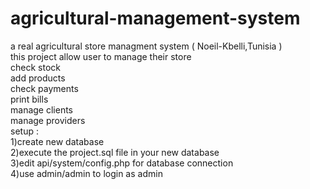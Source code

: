 # agricultural-management-system
a real agricultural store managment system ( Noeil-Kbelli,Tunisia )<br>
this project allow user to manage their store <br>
check stock<br> 
add products<br>
check payments<br> 
print bills<br> 
manage clients<br>
manage providers<br>
setup : <br>
1)create new database<br>
2)execute the project.sql file in your new database<br>
3)edit api/system/config.php  for database connection<br>
4)use admin/admin to login as admin<br>
